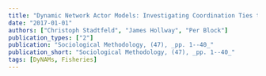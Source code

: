 ```yaml
---
title: "Dynamic Network Actor Models: Investigating Coordination Ties through Time"
date: "2017-01-01"
authors: ["Christoph Stadtfeld", "James Hollway", "Per Block"]
publication_types: ["2"]
publication: "Sociological Methodology, (47), _pp. 1--40_"
publication_short: "Sociological Methodology, (47), _pp. 1--40_"
tags: [DyNAMs, Fisheries]
---
```

